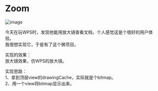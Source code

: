 # Zoom

![image](https://github.com/LuodiJackShen/Zoom/blob/master/zoom.gif)

今天在玩WPS时，发现他能用放大镜查看文档，个人感觉这是个很好的用户体验。<br/>
我很想实现它，于是有了这个微项目。<br/>

实现的效果：<br/>
放大镜效果，仿WPS的放大镜。<br/>

实现思路：<br/>
1、拿到顶层view的drawingCache，实际就是个bitmap。<br/>
2、用一个view将bitmap显示出来。<br/>












